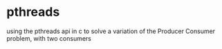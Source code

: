 # pthreads
using the pthreads api in c to solve a variation of the Producer Consumer problem, with two consumers
